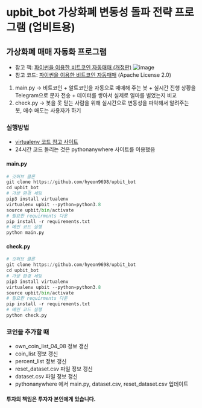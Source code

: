 # upbit_bot 가상화폐 변동성 돌파 전략 프로그램 (업비트용)
## 가상화폐 매매 자동화 프로그램
- 참고 책: [파이썬을 이용한 비트코인 자동매매 (개정판)](https://wikidocs.net/book/1665) ![image](https://user-images.githubusercontent.com/41141851/115146002-a4c3e080-a08f-11eb-85bc-122ee056a2c0.png)
- 참고 코드: [파이썬을 이용한 비트코인 자동매매](https://github.com/sharebook-kr/book-cryptocurrency) (Apache License 2.0)
1. main.py -> 비트코인 + 알트코인을 자동으로 매매해 주는 봇 + 실시간 진행 상황을 Telegram으로 문자 전송 + 데이터를 쌓아서 실제로 얼마를 벌었는지 비교
2. check.py -> 봇을 못 믿는 사람을 위해 실시간으로 변동성을 파악해서 알려주는 봇, 매수 매도는 사용자가 하기
### 실행방법
- [virtualenv 코드 참고 사이트](https://dgkim5360.tistory.com/entry/python-virtualenv-on-linux-ubuntu-and-windows)
- 24시간 코드 돌리는 것은 pythonanywhere 사이트를 이용했음
#### main.py
```python
# 깃허브 클론
git clone https://github.com/hyeon9698/upbit_bot
cd upbit_bot
# 가상 환경 세팅
pip3 install virtualenv
virtualenv upbit --python=python3.8
source upbit/bin/activate
# 필요한 requirments 다운
pip install -r requirements.txt
# 메인 코드 실행
python main.py
```
#### check.py
```python
# 깃허브 클론
git clone https://github.com/hyeon9698/upbit_bot
cd upbit_bot
# 가상 환경 세팅
pip3 install virtualenv
virtualenv upbit --python=python3.8
source upbit/bin/activate
# 필요한 requirments 다운
pip install -r requirements.txt
# 메인 코드 실행
python check.py
```
### 코인을 추가할 때
- own_coin_list_04_08 정보 갱신
- coin_list 정보 갱신
- percent_list 정보 갱신
- reset_dataset.csv 파일 정보 갱신
- dataset.csv 파일 정보 갱신
- pythonanywhere 에서 main.py, dataset.csv, reset_dataset.csv 업데이트

#### 투자의 책임은 투자자 본인에게 있습니다.
